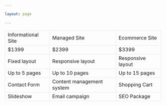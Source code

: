 ```yaml
---

layout: page

---
```


<style>
td {
  border:2px solid #f1f1f1;
}
</style>

<table width="600" border="0">
  <tbody>
    <tr>
      <td>Informational Site</td>
      <td>Managed Site</td>
      <td>Ecommerce Site</td>
    </tr>
    <tr>
      <td>$1399</td>
      <td>$2399</td>
      <td>$3399</td>
    </tr>
    <tr>
      <td>Fixed layout</td>
      <td>Responsive layout</td>
      <td>Responsive layout</td>
    </tr>
    <tr>
      <td>Up to 5 pages</td>
      <td>Up to 10 pages</td>
      <td>Up to 15 pages</td>
    </tr>
    <tr>
      <td>Contact Form</td>
      <td>Content management system</td>
      <td>Shopping Cart</td>
    </tr>
    <tr>
      <td>Slideshow</td>
      <td>Email campaign</td>
      <td>SEO Package</td>
    </tr>
  </tbody>
</table>
